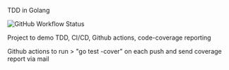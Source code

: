 TDD in Golang

![GitHub Workflow Status](https://img.shields.io/github/workflow/status/vijeth-ag/go-lang--testing/Go)

Project to demo TDD, CI/CD, Github actions, code-coverage reporting

Github actions to run > "go test -cover" on each push and send coverage report via mail